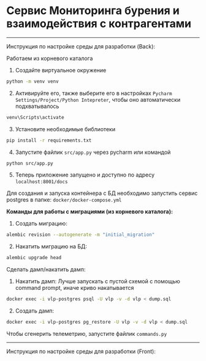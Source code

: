 # Сервис Мониторинга бурения и взаимодействия с контрагентами


-----------------
Инструкция по настройке среды для разработки (Back):

Работаем из корневого каталога

1) Создайте виртуальное окружение

```bash
python -m venv venv
```

2) Активируйте его, также выберите его в настройках
   `Pycharm Settings/Project/Python Intepreter`,
   чтобы оно автоматически подхватывалось

```bash
venv\Scripts\activate
```

3) Установите необходимые библиотеки

```bash
pip install -r requirements.txt
```

4) Запустите файлик `src/app.py` через pycharm или командой

```bash
python src/app.py
```

5) Теперь приложение запущено и доступно по адресу `localhost:8001/docs`

Для создания и запуска контейнера с БД необходимо запустить сервис postgres в папке:
`docker/docker-compose.yml`

**Команды для работы с миграциями (из корневого каталога):**

1) Создать миграцию:

```bash
alembic revision --autogenerate -m "initial_migration" 
```

2) Накатить миграцию на БД:

```bash
alembic upgrade head
```

Сделать дамп/накатить дамп:

1) Накатить дамп:
   Лучше запускать с пустой схемой с помощью command prompt, иначе криво накатывается

```bash
docker exec -i vlp-postgres psql -U vlp -v -d vlp < dump.sql
```

2) Создать дамп:

```bash
docker exec -i vlp-postgres pg_restore -U vlp -v -d vlp < dump.sql
``` 

Чтобы сгенерить телеметрию, запустите файлик `commands.py`

------

Инструкция по настройке среды для разработки (Front):
